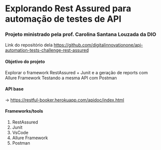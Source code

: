 # Explorando Rest Assured para automação de testes de API
### Projeto ministrado pela prof. Carolina Santana Louzada da DIO
Link do repositório dela https://github.com/digitalinnovationone/api-automation-tests-challenge-rest-assured

#### Objetivo do projeto
Explorar o framework RestAssured + Junit e a geração de reports com Allure Framework
Testando a mesma API com Postman

#### API base 
-> https://restful-booker.herokuapp.com/apidoc/index.html

#### Frameworks/tools
1. RestAssured
2. Junit
3. VsCode
4. Allure Framework
5. Postman